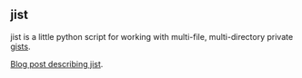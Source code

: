 ## jist

jist is a little python script for working with multi-file, multi-directory
private [gists](https://gist.github.com).

[Blog post describing jist](http://charlesleifer.com/blog/jist-a-command-line-utility-for-managing-multi-file-multi-directory-private-gists/).
